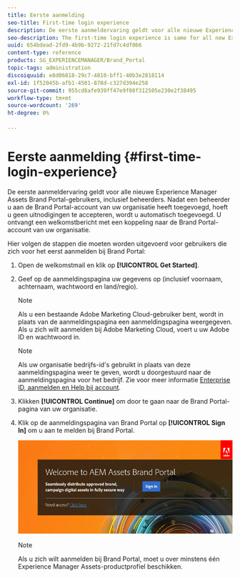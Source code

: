 ```yaml
---
title: Eerste aanmelding
seo-title: First-time login experience
description: De eerste aanmeldervaring geldt voor alle nieuwe Experience Manager Assets Brand Portal-gebruikers, inclusief beheerders. Nadat een beheerder u aan de Brand Portal-account van uw organisatie heeft toegevoegd, hoeft u geen uitnodigingen te accepteren, wordt u automatisch toegevoegd. U ontvangt een welkomstbericht met een koppeling naar de Brand Portal-account van uw organisatie.
seo-description: The first-time login experience is same for all new Experience Manager Assets Brand Portal users, including Administrators. After an Administrator adds you to your organization's Brand Portal account, you need not accept invitations, you are automatically added. You receive a welcome email that contains a link to your organization’s Brand Portal account.
uuid: 654bdead-2fd9-4b9b-9272-21fd7c4df066
content-type: reference
products: SG_EXPERIENCEMANAGER/Brand_Portal
topic-tags: administration
discoiquuid: e8d06818-29c7-4810-bff1-40b3e2818114
exl-id: 1f52045b-afb1-4501-878d-c327d394e258
source-git-commit: 955cd8afe939ff47e9f08f312505e230e2f38495
workflow-type: tm+mt
source-wordcount: '269'
ht-degree: 0%

---
```


# Eerste aanmelding {#first-time-login-experience}

De eerste aanmeldervaring geldt voor alle nieuwe Experience Manager Assets Brand Portal-gebruikers, inclusief beheerders. Nadat een beheerder u aan de Brand Portal-account van uw organisatie heeft toegevoegd, hoeft u geen uitnodigingen te accepteren, wordt u automatisch toegevoegd. U ontvangt een welkomstbericht met een koppeling naar de Brand Portal-account van uw organisatie.

Hier volgen de stappen die moeten worden uitgevoerd voor gebruikers die zich voor het eerst aanmelden bij Brand Portal:

1. Open de welkomstmail en klik op **[!UICONTROL Get Started]**.

1. Geef op de aanmeldingspagina uw gegevens op (inclusief voornaam, achternaam, wachtwoord en land/regio).
   >[!NOTE]
   >
   >Als u een bestaande Adobe Marketing Cloud-gebruiker bent, wordt in plaats van de aanmeldingspagina een aanmeldingspagina weergegeven. Als u zich wilt aanmelden bij Adobe Marketing Cloud, voert u uw Adobe ID en wachtwoord in.

   >[!NOTE]
   >
   >Als uw organisatie bedrijfs-id&#39;s gebruikt in plaats van deze aanmeldingspagina weer te geven, wordt u doorgestuurd naar de aanmeldingspagina voor het bedrijf. Zie voor meer informatie [Enterprise ID, aanmelden en Help bij account](https://helpx.adobe.com/in/enterprise/kb/enterprise-id-faq.html).

1. Klikken **[!UICONTROL Continue]** om door te gaan naar de Brand Portal-pagina van uw organisatie.
1. Klik op de aanmeldingspagina van Brand Portal op **[!UICONTROL Sign In]** om u aan te melden bij Brand Portal.

   ![Brand Portal-aanmeldingspagina](assets/signin-onboarding.png)

   >[!NOTE]
   >
   >Als u zich wilt aanmelden bij Brand Portal, moet u over minstens één Experience Manager Assets-productprofiel beschikken.
